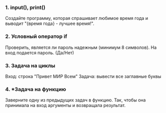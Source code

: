 ### 1. input(), print()

Создайте программу, которая спрашивает любимое время года и выводит "{время года} - лучшее время!".

### 2. Условный оператор if

Проверить, является ли пароль надежным (минимум 8 символов). На вход подается пароль. (Да/Нет)

### 3. Задача на циклы

Вход: строка "Привет МИР Всем"
Задача: вывести все заглавные буквы

### 4. *Задача на функцию

Заверните одну из предыдущих задач в функцию. Так, чтобы она принимала на вход аргументы и возвращала результат.